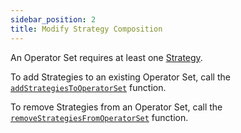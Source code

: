 ```yaml
---
sidebar_position: 2
title: Modify Strategy Composition
---
```


An Operator Set requires at least one [Strategy](../../../../eigenlayer/concepts/operator-sets/strategies-and-magnitudes).

To add Strategies to an existing Operator Set, call the [`addStrategiesToOperatorSet`](https://github.com/Layr-Labs/eigenlayer-contracts/blob/9a19503e2a4467f0be938f72e80b11768b2e47f9/docs/core/AllocationManager.md#addstrategiestooperatorset) function.

To remove Strategies from an Operator Set, call the [`removeStrategiesFromOperatorSet`](https://github.com/Layr-Labs/eigenlayer-contracts/blob/9a19503e2a4467f0be938f72e80b11768b2e47f9/docs/core/AllocationManager.md#removestrategiesfromoperatorset) function.
